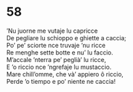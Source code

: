 # 58
  
’Nu juorne me vutaje lu capricce  
De pegliare lu schioppo e ghiette a caccia;  
Po’ pe’ sciorte nce truvaje ’nu ricce  
Re menghe sette botte e nu’ lu faccio.  
M’accale ’nterra pe’ peglià’ lu ricce,  
E ’o riccio nce ’ngrefaje lu mustaccio.  
Mare chill’omme, che và’ appiero ô riccio,  
Perde ’o tiempo e po’ niente ne caccia!
